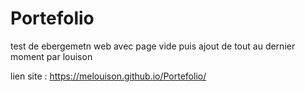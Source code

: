 # Portefolio
test de ebergemetn web avec page vide puis ajout de tout au dernier moment 
par louison

lien site : https://melouison.github.io/Portefolio/
